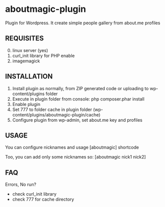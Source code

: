 aboutmagic-plugin
=================

Plugin for Wordpress. It create simple people gallery from about.me profiles

## REQUISITES

0. linux server (yes)
1. curl_init library for PHP enable
2. imagemagick

## INSTALLATION

1. Install plugin as normally, from ZIP generated code or uploading to wp-content/plugins folder
2. Execute in plugin folder from console: php composer.phar install
3. Enable plugin
4. Set 777 to folder cache in plugin folder (wp-content/plugins/aboutmagic-plugin/cache)
5. Configure plugin from wp-admin, set about.me key and profiles

## USAGE

You can configure nicknames and usage [aboutmagic] shortcode

Too, you can add only some nicknames so: [aboutmagic nick1 nick2]

## FAQ

Errors, No run?

- check curl_init library
- check 777 for cache directory
